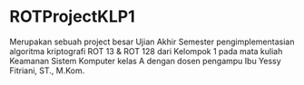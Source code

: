 # ROTProjectKLP1
Merupakan sebuah project besar Ujian Akhir Semester pengimplementasian algoritma kriptografi ROT 13 &amp; ROT 128 dari Kelompok 1 pada mata kuliah Keamanan Sistem Komputer kelas A dengan dosen pengampu Ibu Yessy Fitriani, ST., M.Kom.
